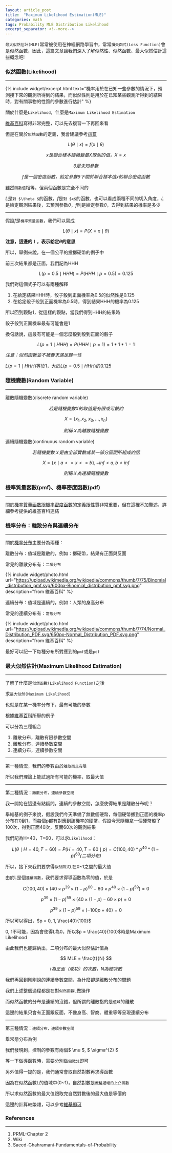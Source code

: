 ```yaml
---
layout: article_post
title:  "Maximum Likelihood Estimation(MLE)"
categories: math
tags: Probability MLE Distribution Likelihood
excerpt_separator: <!--more-->
---
```


`最大似然估計(MLE)`常常被使用在神經網路學習中，常常`損失函式(Loss Function)`會是似然函數，因此，這篇文章讓我們深入了解似然性、似然函數、最大似然估計這些概念吧!

<!--more-->

### 似然函數(Likelihood)
---

{% include widget/excerpt.html text="機率用於在已知一些參數的情況下，預測接下來的觀測所得到的結果，而似然性則是用於在已知某些觀測所得到的結果時，對有關事物的性質的參數進行估計" %}

關於什麼是`Likelihood`，什麼是`Maximum Likelihood Estimation`

[維基百科](https://zh.wikipedia.org/wiki/最大似然估计)寫得非常完整，可以先去複習一下再回來看

但是在關於`似然函數`的定義，我會建議參考[這篇](https://www.zhihu.com/question/54082000)

$$ L( \theta \mid x) = f(x \mid \theta) $$
	
$$ x \textit{是聯合樣本隨機變量} X \textit{取到的值，} X = x $$

$$ \theta \textit{是未知參數} $$

$$ f \textit{是一個密度函數，給定參數} \theta \textit{下關於聯合樣本值} x \textit{的聯合密度函數} $$

雖然`函數值`相等，但兩個函數是完全不同的

$L$是`對 $\theta $`的函數，$f$是`對 $x$`的函數，也可以看成兩種不同的切入角度，$L$是給定觀測結果後，去預測參數$\theta$，$f$則是給定參數$\theta$，去得到結果的機率是多少

---

假設$f$是`機率質量函數`，我們可以寫成

$$ L( \theta \mid x) = P(X = x \mid \theta) $$

**注意，這邊的$\mid$，表示給定$\theta$的意思**

所以，舉例來說，在一個公平的投擲硬幣的例子中

前三次結果都是正面，我們記為HHH

$$ L(p = 0.5 \mid HHH) = P(HHH \mid p = 0.5) = 0.125 $$

我們對這個式子可以有兩種解釋

1. 在給定結果HHH時，骰子骰到正面機率為0.5的似然性是0.125
2. 在給定骰子骰到正面機率為0.5時，得到結果HHH的機率為0.125

所以回到觀點1，從這樣的觀點，當我們得到HHH的結果時

骰子骰到正面機率最有可能會是1

換句話說，這最有可能是一個怎麼骰到骰到正面的骰子

$$ L(p = 1 \mid HHH) = P(HHH \mid p = 1) = 1 * 1 * 1 = 1 $$

*注意：似然函數並不被要求滿足歸一性*

$L(p = 1 \mid HHH)$等於1，大於$L(p=0.5 \mid HHH)$的0.125

### 隨機變數(Random Variable)
---

離散隨機變數(discrete random variable)

$$ \textit{若是隨機變數X的取值是有限或可數的} $$

$$ X = \left \{ x_{1}, x_{2}, x_{3}, ..., x_{n} \right \} $$

$$ \textit{則稱Ｘ為離散隨機變數} $$

連續隨機變數(continuous random variable)

$$ \textit{若隨機變數Ｘ是由全部實數或某一部分區間所組成的話} $$

$$ X = \{x \mid a <= x <= b \}, -inf < a,b < inf $$

$$ \textit{則稱Ｘ為連續隨機變數} $$

### 機率質量函數(pmf)、機率密度函數(pdf)
---

關於[機率質量函數](https://zh.wikipedia.org/wiki/概率质量函数)跟[機率密度函數](https://zh.wikipedia.org/wiki/機率密度函數)的定義跟性質非常重要，但在這裡不加贅述，詳細參考提供的維基百科連結
	
### 機率分布：離散分布與連續分布
---

關於[機率分布](https://zh.wikipedia.org/wiki/概率分布#伽马分布)主要分為兩種：

離散分布：值域是離散的，例如：擲硬幣，結果有正面與反面

常見的離散分布有：`二項分布`

{% include widget/photo.html url="https://upload.wikimedia.org/wikipedia/commons/thumb/7/75/Binomial_distribution_pmf.svg/600px-Binomial_distribution_pmf.svg.png" description="from 維基百科" %}

連續分布：值域是連續的，例如：人類的身高分布

常見的連續分布有：`常態分布`

{% include widget/photo.html url="https://upload.wikimedia.org/wikipedia/commons/thumb/7/74/Normal_Distribution_PDF.svg/650px-Normal_Distribution_PDF.svg.png" description="from 維基百科" %}

最好可以記一下每種分布所對應到的`pmf`或是`pdf`


### 最大似然估計(Maximum Likelihood Estimation)
---

了解了什麼是`似然函數(Likelihood Function)`之後

求`最大似然(Maximum Likelihood)`

也就是在某一機率分布下，最有可能的參數

根據[維基百科](https://zh.wikipedia.org/wiki/最大似然估计)所舉的例子

可以分為三種組合

1. 離散分布，離散有限參數空間
2. 離散分布，連續參數空間
3. 連續分布，連續參數空間

---

第一種情況，我們的參數由於`離散而且有限`

所以我們理論上能試過所有可能的機率，取最大值

---

第二種情況：`離散分布，連續參數空間`

我一開始在這邊有點疑問，連續的參數空間，怎麼使得結果是離散分布呢？

舉維基的例子來說，假設我們今天準備了無數個硬幣，每個硬幣擲到正面的機率p分布在0到1，而每個p都有對應到該機率的硬幣，假設今天隨機拿一個硬幣骰了100次，得到正面40次，反面60次的觀測結果

我們記為H=40，T=60，可以求`Likelihood`：

$$ L(θ \mid H=40,T=60) = P(H=40,T=60 \mid p) = C(100,40) * p^{40} * (1-p)^{60} \textit{(二項分布)} $$

所以，接下來我們要求得`似然函式L`在0~1之間的最大值

由於L是個`連續函數`，我們要求得導函數為零的值，於是

$$ C(100,40) \times (40 \times p^{39} \times (1-p)^{60} - 60 \times p^{40} \times (1-p)^{59}) = 0 $$

$$ p^{39} \times (1-p)^{59} \times ( 40 \times (1-p) - 60 \times p) = 0 $$

$$  p^{39} \times (1-p)^{59} \times (-100p + 40) = 0 $$

所以可以得出，$p = 0, 1, \frac{40}{100}$

0, 1不可能，因為會使得L為0，所以$p = \frac{40}{100}$時是Maximum Likelihood

由此我們也能歸納出，二項分布的最大似然估計值為

$$ MLE = \frac{t}{N} $$

$$ t \textit{為正面（成功）的次數，} N \textit{為總次數} $$

我們再回到剛剛說的連續參數空間，為什麼卻是離散分布的問題

我們上述整個過程都是在對`似然函數L`做操作

而似然函數的分布是連續的沒錯，但所謂的離散指的是`值域`的離散

這邊的結果只會有正面跟反面，不像身高、智商、體重等等呈現連續分布

---

第三種情況：`連續分布，連續參數空間`

舉常態分布為例

我們發現到，控制的參數有兩個$ \mu $, $ \sigma^{2} $

等一下做導函數時，需要分別做`偏微分`即可

另外值得一提的是，我們通常會取自然對數再求導函數

因為在似然函數L的值域中(0~1)，自然對數是`嚴格遞增的上凸函數`

所以求似然函數的最大值跟取完自然對數後的最大值是等價的

這邊的計算較繁雜，可以參考[維基即可](https://zh.wikipedia.org/wiki/最大似然估计)

### References
---

1. PRML-Chapter 2
2. Wiki
3. Saeed-Ghahramani-Fundamentals-of-Probability

